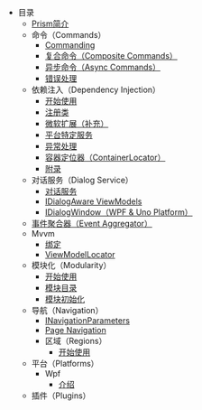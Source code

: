 - 目录
  - [Prism简介](introduction.md)
  - 命令（Commands）
    - [Commanding](commands/commanding.md)
    - [复合命令（Composite Commands）](commands/composite-commands.md)
    - [异步命令（Async Commands）](commands/async-commands.md)
    - [错误处理](commands/error-handling.md)
  - 依赖注入（Dependency Injection）
    - [开始使用](dependency-injection/index.md)
    - [注册类](dependency-injection/registering-types.md)
    - [微软扩展（补充）](dependency-injection/servicecollection-supplement.md)
    - [平台特定服务](dependency-injection/platform-specific-services.md)
    - [异常处理](dependency-injection/resolution-errors.md)
    - [容器定位器（ContainerLocator）](dependency-injection/container-locator.md)
    - [附录](dependency-injection/appendix.md)
  - 对话服务（Dialog Service）
    - [对话服务](dialogs/index.md)
    - [IDialogAware ViewModels](dialogs/dialog-aware.md)
    - [IDialogWindow（WPF & Uno Platform）](dialogs/dialog-window.md)
  - [事件聚合器（Event Aggregator）](event-aggregator.md)
  - Mvvm
    - [绑定](mvvm/bindablebase.md)
    - [ViewModelLocator](mvvm/viewmodel-locator.md)
  - 模块化（Modularity）
    - [开始使用](modularity/index.md)
    - [模块目录](modularity/module-catalog.md)
    - [模块初始化](modularity/module-initialization.md)
  - 导航（Navigation）
    - [INavigationParameters](navigation/navigation-parameters.md)
    - [Page Navigation](navigation/page-navigation.md)
    - 区域（Regions）
        - [开始使用](navigation/regions/index.md)
  - 平台（Platforms）
    - Wpf
        - [介绍](platforms/wpf/introduction.md)
  - 插件（Plugins）
